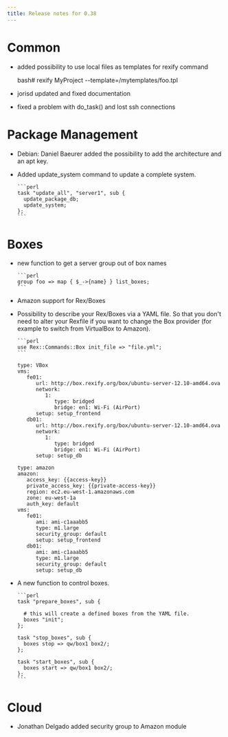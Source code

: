 ```yaml
---
title: Release notes for 0.38
---
```


# Common

-   added possibility to use local files as templates for rexify command

    bash# rexify MyProject --template=/mytemplates/foo.tpl

-   jorisd updated and fixed documentation

-   fixed a problem with do\_task() and lost ssh connections

# Package Management

-   Debian: Daniel Baeurer added the possibility to add the architecture and an apt key.

-   Added update\_system command to update a complete system.

        ```perl
        task "update_all", "server1", sub {
          update_package_db;
          update_system;
        };
        ```

# Boxes

-   new function to get a server group out of box names

        ```perl
        group foo => map { $_->{name} } list_boxes;
        ```

-   Amazon support for Rex/Boxes

-   Possibility to describe your Rex/Boxes via a YAML file. So that you don't need to alter your Rexfile if you want to change the Box provider (for example to switch from VirtualBox to Amazon).

        ```perl
        use Rex::Commands::Box init_file => "file.yml";
        ```

        type: VBox
        vms:
           fe01:
              url: http://box.rexify.org/box/ubuntu-server-12.10-amd64.ova
              network:
                 1:
                    type: bridged
                    bridge: en1: Wi-Fi (AirPort)
              setup: setup_frontend
           db01:
              url: http://box.rexify.org/box/ubuntu-server-12.10-amd64.ova
              network:
                 1:
                    type: bridged
                    bridge: en1: Wi-Fi (AirPort)
              setup: setup_db
    
        type: amazon
        amazon:
           access_key: {{access-key}}
           private_access_key: {{private-access-key}}
           region: ec2.eu-west-1.amazonaws.com
           zone: eu-west-1a
           auth_key: default
        vms:
           fe01:
              ami: ami-c1aaabb5
              type: m1.large
              security_group: default
              setup: setup_frontend
           db01:
              ami: ami-c1aaabb5
              type: m1.large
              security_group: default
              setup: setup_db

-   A new function to control boxes.

        ```perl
        task "prepare_boxes", sub {

          # this will create a defined boxes from the YAML file.
          boxes "init";
        };

        task "stop_boxes", sub {
          boxes stop => qw/box1 box2/;
        };

        task "start_boxes", sub {
          boxes start => qw/box1 box2/;
        };
        ```

# Cloud

-   Jonathan Delgado added security group to Amazon module

